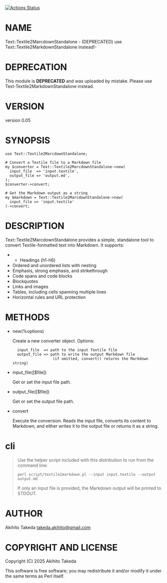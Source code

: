 [![Actions Status](https://github.com/takihito/Text-Textile2MarcdownStandalone/actions/workflows/test.yml/badge.svg)](https://github.com/takihito/Text-Textile2MarcdownStandalone/actions)
# NAME

Text::Textile2MarcdownStandalone - (DEPRECATED) use Text::Textile2MarkdownStandalone instead!-

# DEPRECATION

This module is **DEPRECATED** and was uploaded by mistake.
Please use Text-Textile2MarkdownStandalone instead.

# VERSION

version 0.05

# SYNOPSIS

    use Text::Textile2MarcdownStandalone;

    # Convert a Textile file to a Markdown file
    my $converter = Text::Textile2MarcdownStandalone->new(
      input_file  => 'input.textile',
      output_file => 'output.md',
    );
    $converter->convert;

    # Get the Markdown output as a string
    my $markdown = Text::Textile2MarcdownStandalone->new(
      input_file => 'input.textile'
    )->convert;

# DESCRIPTION

Text::Textile2MarcdownStandalone provides a simple, standalone tool to convert Textile-formatted text into Markdown. It supports:

- - Headings (h1-h6)
- Ordered and unordered lists with nesting
- Emphasis, strong emphasis, and strikethrough
- Code spans and code blocks
- Blockquotes
- Links and images
- Tables, including cells spanning multiple lines
- Horizontal rules and URL protection

# METHODS

- new(%options)

    Create a new converter object. Options:

        input_file  => path to the input Textile file
        output_file => path to write the output Markdown file
                        (if omitted, convert() returns the Markdown string)

- input\_file(\[$file\])

    Get or set the input file path.

- output\_file(\[$file\])

    Get or set the output file path.

- convert

    Execute the conversion. Reads the input file, converts its content to Markdown, and either writes it to the output file or returns it as a string.

# cli

> Use the helper script included with this distribution to run from the command line:
>
>     perl script/textile2markdown.pl --input input.textile --output output.md
>
> If only an input file is provided, the Markdown output will be printed to STDOUT.

# AUTHOR

Akihito Takeda <takeda.akihito@gmail.com>

# COPYRIGHT AND LICENSE

Copyright (C) 2025 Akihito Takeda

This software is free software; you may redistribute it and/or modify it under the same terms as Perl itself.
